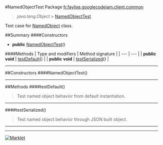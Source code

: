 #NamedObjectTest
Package [fr.faylixe.googlecodejam.client.common](README.md)<br>

> *java.lang.Object* > [NamedObjectTest](NamedObjectTest.md)

Test case for [NamedObject](NamedObject.md) class.

##Summary
####Constructors
* **public** [NamedObjectTest](#namedobjecttest)()

####Methods
| Type and modifiers | Method signature |
| --- | --- |
| **public** **void** | [testDefault](#testdefault)() |
| **public** **void** | [testSerialized](#testserialized)() |

---


##Constructors
####NamedObjectTest()
> 


---


##Methods
####testDefault()
> Test named object behavior from default instantiation.


---

####testSerialized()
> Test named object behavior through JSON built object.


---

---

[![Marklet](https://img.shields.io/badge/Generated%20by-Marklet-green.svg)](https://github.com/Faylixe/marklet)